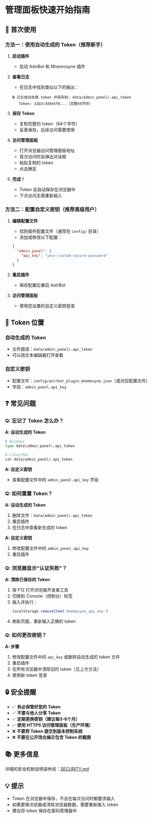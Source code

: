 # 管理面板快速开始指南

## 🚀 首次使用

### 方法一：使用自动生成的 Token（推荐新手）

1. **启动插件**
   - 启动 AstrBot 和 Mnemosyne 插件

2. **查看日志**
   - 在日志中找到类似以下的输出：
   ```
   🔒 已生成动态强 token 并保存到: data/admin_panel/.api_token
      Token: a1b2c3d4e5f6...（完整64字符）
   ```

3. **保存 Token**
   - 复制完整的 token（64个字符）
   - 妥善保存，后续访问需要使用

4. **访问管理面板**
   - 打开浏览器访问管理面板地址
   - 首次访问时会弹出对话框
   - 粘贴复制的 token
   - 点击确定

5. **完成！**
   - Token 会自动保存在浏览器中
   - 下次访问无需重新输入

### 方法二：配置自定义密钥（推荐高级用户）

1. **编辑配置文件**
   - 找到插件配置文件（通常在 `config/` 目录）
   - 添加或修改以下配置：
   ```json
   {
     "admin_panel": {
       "api_key": "your-custom-secure-password"
     }
   }
   ```

2. **重启插件**
   - 保存配置后重启 AstrBot

3. **访问管理面板**
   - 使用您设置的自定义密钥登录

## 📍 Token 位置

### 自动生成的 Token
- 文件路径：`data/admin_panel/.api_token`
- 可以用文本编辑器打开查看

### 自定义密钥
- 配置文件：`config/astrbot_plugin_mnemosyne.json`（或对应配置文件）
- 字段：`admin_panel.api_key`

## ❓ 常见问题

### Q: 忘记了 Token 怎么办？

**A: 自动生成的 Token**
```bash
# Windows
type data\admin_panel\.api_token

# Linux/Mac
cat data/admin_panel/.api_token
```

**A: 自定义密钥**
- 查看配置文件中的 `admin_panel.api_key` 字段

### Q: 如何重置 Token？

**A: 自动生成的 Token**
1. 删除文件：`data/admin_panel/.api_token`
2. 重启插件
3. 在日志中查看新生成的 token

**A: 自定义密钥**
1. 修改配置文件中的 `admin_panel.api_key`
2. 重启插件

### Q: 浏览器显示"认证失败"？

**A: 清除已保存的 Token**
1. 按 F12 打开浏览器开发者工具
2. 切换到 Console（控制台）标签
3. 输入并执行：
   ```javascript
   localStorage.removeItem('mnemosyne_api_key')
   ```
4. 刷新页面，重新输入正确的 token

### Q: 如何更改密钥？

**A: 步骤**
1. 修改配置文件中的 `api_key` 或删除自动生成的 token 文件
2. 重启插件
3. 在所有浏览器中清除旧的 token（见上方方法）
4. 使用新 token 登录

## 🔒 安全提醒

- ✅ **务必保管好您的 Token**
- ✅ **不要与他人分享 Token**
- ✅ **定期更换密钥（建议每3-6个月）**
- ✅ **使用 HTTPS 访问管理面板（生产环境）**
- ❌ **不要将 Token 提交到版本控制系统**
- ❌ **不要在公开场合展示包含 Token 的截图**

## 📚 更多信息

详细的安全机制说明请参阅：[SECURITY.md](./SECURITY.md)

## 💡 提示

- Token 在浏览器中保存，不会在每次访问时都要求输入
- 如果更换浏览器或清除浏览器数据，需要重新输入 token
- 建议将 token 保存在密码管理器中